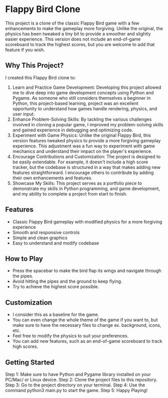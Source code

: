 # Flappy Bird Clone

This project is a clone of the classic Flappy Bird game with a few enhancements to make the gameplay more forgiving. Unlike the original, the physics has been tweaked a tiny bit to provide a smoother and slightly easier experience. This version does not include an end-of-game scoreboard to track the highest scores, but you are welcome to add that feature if you wish.

## Why This Project?

I created this Flappy Bird clone to:
1. Learn and Practice Game Development: Developing this project allowed me to dive deep into game development concepts using Python and Pygame. As someone who still considers themselves a beginner in Python, this project-based learning, project was an excellent opportunity to understand how games handle rendering, physics, and user input.
2. Enhance Problem-Solving Skills: By tackling the various challenges involved in cloning a popular game, I improved my problem-solving skills and gained experience in debugging and optimizing code.
3. Experiment with Game Physics: Unlike the original Flappy Bird, this version features tweaked physics to provide a more forgiving gameplay experience. This adjustment was a fun way to experiment with game mechanics and understand their impact on the player's experience.
4. Encourage Contributions and Customization: The project is designed to be easily extendable. For example, it doesn't include a high score tracker, but the codebase is structured in a way that makes adding new features straightforward. I encourage others to contribute by adding their own enhancements and features.
4. Showcase My Skills: This project serves as a portfolio piece to demonstrate my skills in Python programming, and game development, and my ability to complete a project from start to finish.

## Features

- Classic Flappy Bird gameplay with modified physics for a more forgiving experience
- Smooth and responsive controls
- Simple and clean graphics
- Easy to understand and modify codebase

## How to Play

- Press the spacebar to make the bird flap its wings and navigate through the pipes.
- Avoid hitting the pipes and the ground to keep flying.
- Try to achieve the highest score possible.

## Customization

- I consider this as a baseline for the game.
- You can even change the whole theme of the game if you want to, but make sure to have the necessary files to change ex. background, icons, etc.
- Feel free to modify the physics to suit your preferences.
- You can add new features, such as an end-of-game scoreboard to track high scores.

## Getting Started

Step 1: Make sure to have Python and Pygame library installed on your PC/Mac/ or Linux device.
Step 2: Clone the project files to this repository.
Step 3: Go to the project directory on your terminal.
Step 4: Use the command python3 main.py to start the game.
Step 5: Happy Playing!

